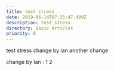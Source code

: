 ```yaml
---
title: test stress
date: 2019-06-14T07:35:47.489Z
description: test stress
directory: Basic Articles
priority: 0
---
```

test stress change by ian another change 

change by Ian : 1 2
